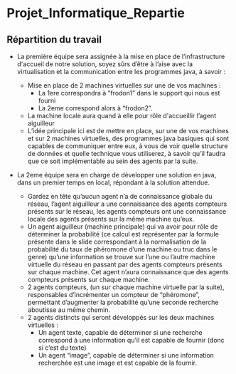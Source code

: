 # Projet_Informatique_Repartie

## Répartition du travail
* La première équipe sera assignée à la mise en place de l’infrastructure d'accueil de notre solution, soyez sûrs d’être à l’aise avec la virtualisation et la communication entre les programmes java, à savoir :
    * Mise en place de 2 machines virtuelles sur une de vos machines :
        * La 1ere correspondra à “frodon1” dans le support qui nous est fourni
        * La 2eme correspond alors  à “frodon2”.
    * La machine locale aura quand à elle pour rôle d'accueillir l’agent aiguilleur 
    * L’idée principale ici est de mettre en place, sur une de vos machines et sur 2 machines virtuelles, des programmes java basiques qui sont capables de communiquer entre eux, à vous de voir quelle structure de données et quelle technique vous utiliserez, à savoir qu’il faudra que ce soit implémentable au sein des agents par la suite.

* La 2eme équipe sera en charge de développer une solution en java, dans un premier temps en local, répondant à la solution attendue.
    * Gardez en tête qu’aucun agent n’a de connaissance globale du réseau, l’agent aiguilleur a une connaissance des agents compteurs présents sur le réseau, les agents compteurs ont une connaissance locale des agents présents sur la même machine qu’eux.
    * Un agent aiguilleur (machine principale) qui va avoir pour rôle de déterminer la probabilité (ce calcul est représenter par la formule présente dans le slide correspondant à la normalisation de la probabilité du taux de phéromone d’une machine ou truc dans le genre) qu’une information se trouve sur l’une ou l’autre machine virtuelle du réseau en passant par des agents compteurs présents sur chaque machine. Cet agent n’aura connaissance que des agents compteurs présents sur chaque machine.
    * 2 agents compteurs, (un sur chaque machine virtuelle par la suite), responsables d’incrémenter un compteur de “phéromone”, permettant d’augmenter la probabilité qu’une seconde recherche aboutisse au même chemin.
    * 2 agents distincts qui seront développés sur les deux machines virtuelles :
        * Un agent texte, capable de déterminer si une recherche correspond à une information qu’il est capable de fournir (donc si c’est du texte)
        * Un agent “image”, capable de déterminer si une information recherchée est une image et est capable de la fournir.
